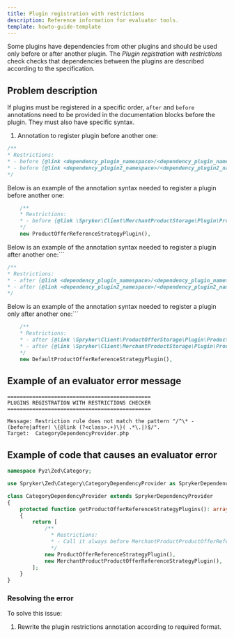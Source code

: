```yaml
---
title: Plugin registration with restrictions
description: Reference information for evaluator tools.
template: howto-guide-template
---
```


Some plugins have dependencies from other plugins and should be used only before or after another plugin. The *Plugin registration with restrictions* check checks that dependencies between the plugins are described according to the specification.

## Problem description

If plugins must be registered in a specific order, `after` and `before` annotations need to be provided in the documentation blocks before the plugin. They must also have specific syntax.

1. Annotation to register plugin before another one: 

```php
/**
* Restrictions:
* - before {@link <dependency_plugin_namespace>/<dependency_plugin_name>} <optional_description>
* - before {@link <dependency_plugin2_namespace>/<dependency_plugin2_name>} <optional_description>
*/
```

Below is an example of the annotation syntax needed to register a plugin before another one:

```php
    /**
    * Restrictions:
    * - before {@link \Spryker\Client\MerchantProductStorage\Plugin\ProductOfferStorage\MerchantProductProductOfferReferenceStrategyPlugin} Call it always before MerchantProductProductOfferReferenceStrategyPlugin.
    */
    new ProductOfferReferenceStrategyPlugin(),
```

Below is an example of the annotation syntax needed to register a plugin after another one:```

```php
/**
* Restrictions:
* - after {@link <dependency_plugin_namespace>/<dependency_plugin_name>} <optional_description>
* - after {@link <dependency_plugin2_namespace>/<dependency_plugin2_name>} <optional_description>
*/
```

Below is an example of the annotation syntax needed to register a plugin only after another one:```

```php
    /**
    * Restrictions:
    * - after {@link \Spryker\Client\ProductOfferStorage\Plugin\ProductOfferStorage\ProductOfferReferenceStrategyPlugin}
    * - after {@link \Spryker\Client\MerchantProductStorage\Plugin\ProductOfferStorage\MerchantProductProductOfferReferenceStrategyPlugin} Call it always after ProductOfferReferenceStrategyPlugin and MerchantProductProductOfferReferenceStrategyPlugin.
    */
    new DefaultProductOfferReferenceStrategyPlugin(),
```

## Example of an evaluator error message

```shell
==============================================
PLUGINS REGISTRATION WITH RESTRICTIONS CHECKER
==============================================

Message: Restriction rule does not match the pattern "/^\* - (before|after) \{@link (?<class>.+)\}( .*\.|)$/".
Target:  CategoryDependencyProvider.php
```

## Example of code that causes an evaluator error

```php
namespace Pyz\Zed\Category;

use Spryker\Zed\Category\CategoryDependencyProvider as SprykerDependencyProvider;

class CategoryDependencyProvider extends SprykerDependencyProvider
{
    protected function getProductOfferReferenceStrategyPlugins(): array
    {
        return [
            /**
              * Restrictions:
              * - Call it always before MerchantProductProductOfferReferenceStrategyPlugin.
              */
            new ProductOfferReferenceStrategyPlugin(),
            new MerchantProductProductOfferReferenceStrategyPlugin(),
        ];
    }
}
```

### Resolving the error

To solve this issue:

1. Rewrite the plugin restrictions annotation according to required format.
